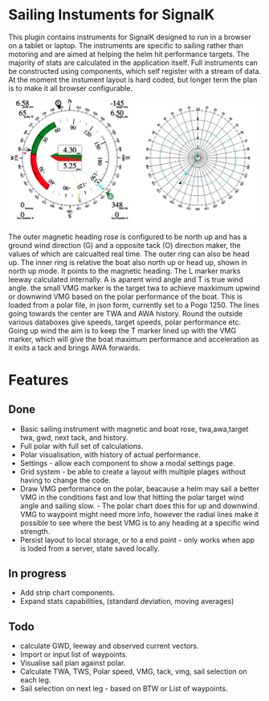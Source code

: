 # Sailing Instuments for SignalK

This plugin contains instruments for SignalK designed to run in a browser on a tablet or laptop. The instruments
are specific to sailing rather than motoring and are aimed at helping the helm hit performance targets. 
The majority of stats are calculated in the application itself. Full instruments can be constructed using
components, which self register with a stream of data. At the moment the instument layout is hard coded, but longer
term the plan is to make it all browser configurable.

![Sailing Instrument](examplewind.png)

The outer magnetic heading rose is configured to be north up and has a ground wind direction (G) and a opposite tack (O) direction maker, the values of which are calcualted real time. The outer ring can also be head up. The inner ring is relative the boat also north up or head up, shown in north up mode. It points to the magnetic heading. The L marker marks leeway calculated internally. A is aparent wind angle and T is true wind angle. the small VMG marker is the target twa to achieve maxkimum upwind or downwind VMG based on the polar performance of the boat. This is loaded from a polar file, in json form, currently set to a Pogo 1250. The lines going towards the center are TWA and AWA history. Round the outside various databoxes give speeds, target speeds, polar performance etc. Going up wind the aim is to keep the T marker lined up with the VMG marker, which will give the boat maximum performance and acceleration as it exits a tack and brings AWA forwards.



# Features

## Done

* Basic sailing instrument with magnetic and boat rose, twa,awa,target twa, gwd, next tack, and history.
* Full polar with full set of calculations.
* Polar visualisation, with history of actual performance.
* Settings - allow each component to show a modal settings page.
* Grid system - be able to create a layout with multiple plages without having to change the code.
* Draw VMG performance on the polar, beacause a helm may sail a better VMG in the conditions fast and low that hitting the polar target wind angle and sailing slow. - The polar chart does this for up and downwind. VMG to waypoint might need more info, however the radial lines make it possible to see where the best VMG is to any heading at a specific wind strength.
* Persist layout to local storage, or to a end point - only works when app is loded from a server, state saved locally.

## In progress

* Add strip chart components.
* Expand stats capabilities, (standard deviation, moving averages)


## Todo

* calculate GWD, leeway and observed current vectors.
* Import or input list of waypoints.
* Visualise sail plan against polar.
* Calculate TWA, TWS, Polar speed, VMG, tack, vmg, sail selection on each leg.
* Sail selection on next leg - based on BTW or List of waypoints.
